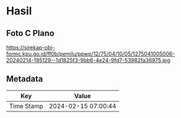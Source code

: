 # Hasil

## Foto C Plano

https://sirekap-obj-formc.kpu.go.id/ff0b/pemilu/ppwp/12/75/04/10/05/1275041005006-20240214-195129--1d1825f3-9bb6-4e24-9fd7-53982fa36975.jpg


## Metadata

| Key        | Value               |
| ---------- | ------------------- |
| Time Stamp | 2024-02-15 07:00:44 |



